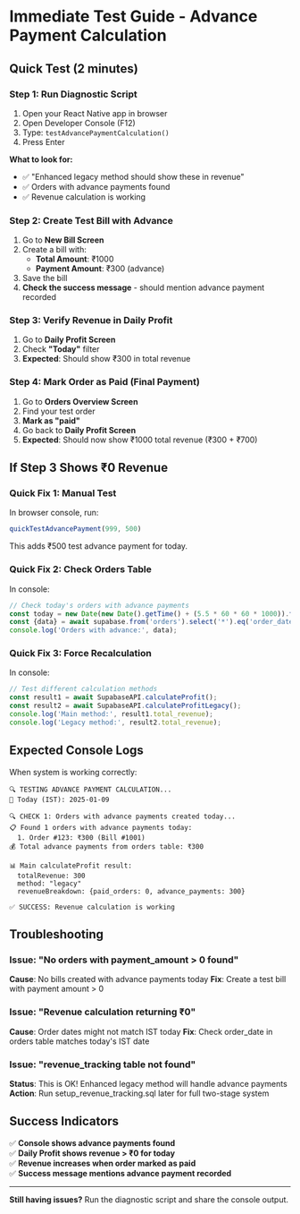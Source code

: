 # Immediate Test Guide - Advance Payment Calculation

## Quick Test (2 minutes) 

### Step 1: Run Diagnostic Script
1. Open your React Native app in browser
2. Open Developer Console (F12)
3. Type: `testAdvancePaymentCalculation()`
4. Press Enter

**What to look for:**
- ✅ "Enhanced legacy method should show these in revenue" 
- ✅ Orders with advance payments found
- ✅ Revenue calculation is working

### Step 2: Create Test Bill with Advance
1. Go to **New Bill Screen**
2. Create a bill with:
   - **Total Amount**: ₹1000
   - **Payment Amount**: ₹300 (advance)
3. Save the bill
4. **Check the success message** - should mention advance payment recorded

### Step 3: Verify Revenue in Daily Profit
1. Go to **Daily Profit Screen**
2. Check **"Today"** filter
3. **Expected**: Should show ₹300 in total revenue

### Step 4: Mark Order as Paid (Final Payment)
1. Go to **Orders Overview Screen**  
2. Find your test order
3. **Mark as "paid"**
4. Go back to **Daily Profit Screen**
5. **Expected**: Should now show ₹1000 total revenue (₹300 + ₹700)

## If Step 3 Shows ₹0 Revenue

### Quick Fix 1: Manual Test
In browser console, run:
```javascript
quickTestAdvancePayment(999, 500)
```
This adds ₹500 test advance payment for today.

### Quick Fix 2: Check Orders Table
In console:
```javascript
// Check today's orders with advance payments
const today = new Date(new Date().getTime() + (5.5 * 60 * 60 * 1000)).toISOString().split('T')[0];
const {data} = await supabase.from('orders').select('*').eq('order_date', today).gt('payment_amount', 0);
console.log('Orders with advance:', data);
```

### Quick Fix 3: Force Recalculation
In console:
```javascript
// Test different calculation methods
const result1 = await SupabaseAPI.calculateProfit();
const result2 = await SupabaseAPI.calculateProfitLegacy();
console.log('Main method:', result1.total_revenue);
console.log('Legacy method:', result2.total_revenue);
```

## Expected Console Logs

When system is working correctly:
```
🔍 TESTING ADVANCE PAYMENT CALCULATION...
📅 Today (IST): 2025-01-09

🔍 CHECK 1: Orders with advance payments created today...
📋 Found 1 orders with advance payments today:
  1. Order #123: ₹300 (Bill #1001)
💰 Total advance payments from orders table: ₹300

📊 Main calculateProfit result:
  totalRevenue: 300
  method: "legacy"
  revenueBreakdown: {paid_orders: 0, advance_payments: 300}

✅ SUCCESS: Revenue calculation is working
```

## Troubleshooting

### Issue: "No orders with payment_amount > 0 found"
**Cause**: No bills created with advance payments today
**Fix**: Create a test bill with payment amount > 0

### Issue: "Revenue calculation returning ₹0"
**Cause**: Order dates might not match IST today
**Fix**: Check order_date in orders table matches today's IST date

### Issue: "revenue_tracking table not found"
**Status**: This is OK! Enhanced legacy method will handle advance payments
**Action**: Run setup_revenue_tracking.sql later for full two-stage system

## Success Indicators

✅ **Console shows advance payments found**  
✅ **Daily Profit shows revenue > ₹0 for today**  
✅ **Revenue increases when order marked as paid**  
✅ **Success message mentions advance payment recorded**  

---

**Still having issues?** Run the diagnostic script and share the console output.
